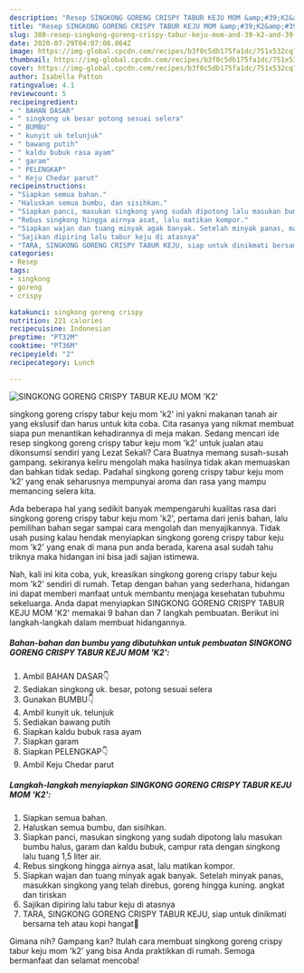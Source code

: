 ```yaml
---
description: "Resep SINGKONG GORENG CRISPY TABUR KEJU MOM &amp;#39;K2&amp;#39; | Langkah Membuat SINGKONG GORENG CRISPY TABUR KEJU MOM &amp;#39;K2&amp;#39; Yang Enak dan Simpel"
title: "Resep SINGKONG GORENG CRISPY TABUR KEJU MOM &amp;#39;K2&amp;#39; | Langkah Membuat SINGKONG GORENG CRISPY TABUR KEJU MOM &amp;#39;K2&amp;#39; Yang Enak dan Simpel"
slug: 380-resep-singkong-goreng-crispy-tabur-keju-mom-and-39-k2-and-39-langkah-membuat-singkong-goreng-crispy-tabur-keju-mom-and-39-k2-and-39-yang-enak-dan-simpel
date: 2020-07-29T04:07:08.064Z
image: https://img-global.cpcdn.com/recipes/b3f0c5db175fa1dc/751x532cq70/singkong-goreng-crispy-tabur-keju-mom-k2-foto-resep-utama.jpg
thumbnail: https://img-global.cpcdn.com/recipes/b3f0c5db175fa1dc/751x532cq70/singkong-goreng-crispy-tabur-keju-mom-k2-foto-resep-utama.jpg
cover: https://img-global.cpcdn.com/recipes/b3f0c5db175fa1dc/751x532cq70/singkong-goreng-crispy-tabur-keju-mom-k2-foto-resep-utama.jpg
author: Isabella Patton
ratingvalue: 4.1
reviewcount: 5
recipeingredient:
- " BAHAN DASAR"
- " singkong uk besar potong sesuai selera"
- " BUMBU"
- " kunyit uk telunjuk"
- " bawang putih"
- " kaldu bubuk rasa ayam"
- " garam"
- " PELENGKAP"
- " Keju Chedar parut"
recipeinstructions:
- "Siapkan semua bahan."
- "Haluskan semua bumbu, dan sisihkan."
- "Siapkan panci, masukan singkong yang sudah dipotong lalu masukan bumbu halus, garam dan kaldu bubuk, campur rata dengan singkong lalu tuang 1,5 liter air."
- "Rebus singkong hingga airnya asat, lalu matikan kompor."
- "Siapkan wajan dan tuang minyak agak banyak. Setelah minyak panas, masukkan singkong yang telah direbus, goreng hingga kuning. angkat dan tiriskan"
- "Sajikan dipiring lalu tabur keju di atasnya"
- "TARA, SINGKONG GORENG CRISPY TABUR KEJU, siap untuk dinikmati bersama teh atau kopi hangat🤤"
categories:
- Resep
tags:
- singkong
- goreng
- crispy

katakunci: singkong goreng crispy 
nutrition: 221 calories
recipecuisine: Indonesian
preptime: "PT32M"
cooktime: "PT36M"
recipeyield: "2"
recipecategory: Lunch

---
```



![SINGKONG GORENG CRISPY TABUR KEJU MOM &#39;K2&#39;](https://img-global.cpcdn.com/recipes/b3f0c5db175fa1dc/751x532cq70/singkong-goreng-crispy-tabur-keju-mom-k2-foto-resep-utama.jpg)


singkong goreng crispy tabur keju mom &#39;k2&#39; ini yakni makanan tanah air yang ekslusif dan harus untuk kita coba. Cita rasanya yang nikmat membuat siapa pun menantikan kehadirannya di meja makan.
Sedang mencari ide resep singkong goreng crispy tabur keju mom &#39;k2&#39; untuk jualan atau dikonsumsi sendiri yang Lezat Sekali? Cara Buatnya memang susah-susah gampang. sekiranya keliru mengolah maka hasilnya tidak akan memuaskan dan bahkan tidak sedap. Padahal singkong goreng crispy tabur keju mom &#39;k2&#39; yang enak seharusnya mempunyai aroma dan rasa yang mampu memancing selera kita.



Ada beberapa hal yang sedikit banyak mempengaruhi kualitas rasa dari singkong goreng crispy tabur keju mom &#39;k2&#39;, pertama dari jenis bahan, lalu pemilihan bahan segar sampai cara mengolah dan menyajikannya. Tidak usah pusing kalau hendak menyiapkan singkong goreng crispy tabur keju mom &#39;k2&#39; yang enak di mana pun anda berada, karena asal sudah tahu triknya maka hidangan ini bisa jadi sajian istimewa.


Nah, kali ini kita coba, yuk, kreasikan singkong goreng crispy tabur keju mom &#39;k2&#39; sendiri di rumah. Tetap dengan bahan yang sederhana, hidangan ini dapat memberi manfaat untuk membantu menjaga kesehatan tubuhmu sekeluarga. Anda dapat menyiapkan SINGKONG GORENG CRISPY TABUR KEJU MOM &#39;K2&#39; memakai 9 bahan dan 7 langkah pembuatan. Berikut ini langkah-langkah dalam membuat hidangannya.

<!--inarticleads1-->

##### Bahan-bahan dan bumbu yang dibutuhkan untuk pembuatan SINGKONG GORENG CRISPY TABUR KEJU MOM &#39;K2&#39;:

1. Ambil  BAHAN DASAR👇
1. Sediakan  singkong uk. besar, potong sesuai selera
1. Gunakan  BUMBU👇
1. Ambil  kunyit uk. telunjuk
1. Sediakan  bawang putih
1. Siapkan  kaldu bubuk rasa ayam
1. Siapkan  garam
1. Siapkan  PELENGKAP👇
1. Ambil  Keju Chedar parut




<!--inarticleads2-->

##### Langkah-langkah menyiapkan SINGKONG GORENG CRISPY TABUR KEJU MOM &#39;K2&#39;:

1. Siapkan semua bahan.
1. Haluskan semua bumbu, dan sisihkan.
1. Siapkan panci, masukan singkong yang sudah dipotong lalu masukan bumbu halus, garam dan kaldu bubuk, campur rata dengan singkong lalu tuang 1,5 liter air.
1. Rebus singkong hingga airnya asat, lalu matikan kompor.
1. Siapkan wajan dan tuang minyak agak banyak. Setelah minyak panas, masukkan singkong yang telah direbus, goreng hingga kuning. angkat dan tiriskan
1. Sajikan dipiring lalu tabur keju di atasnya
1. TARA, SINGKONG GORENG CRISPY TABUR KEJU, siap untuk dinikmati bersama teh atau kopi hangat🤤




Gimana nih? Gampang kan? Itulah cara membuat singkong goreng crispy tabur keju mom &#39;k2&#39; yang bisa Anda praktikkan di rumah. Semoga bermanfaat dan selamat mencoba!
